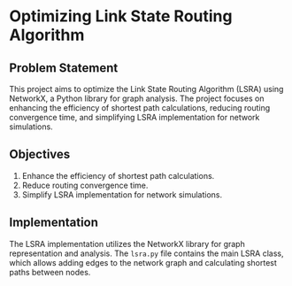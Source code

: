 # Optimizing Link State Routing Algorithm

## Problem Statement
This project aims to optimize the Link State Routing Algorithm (LSRA) using NetworkX, a Python library for graph analysis. The project focuses on enhancing the efficiency of shortest path calculations, reducing routing convergence time, and simplifying LSRA implementation for network simulations.

## Objectives
1. Enhance the efficiency of shortest path calculations.
2. Reduce routing convergence time.
3. Simplify LSRA implementation for network simulations.

## Implementation
The LSRA implementation utilizes the NetworkX library for graph representation and analysis. The `lsra.py` file contains the main LSRA class, which allows adding edges to the network graph and calculating shortest paths between nodes.
